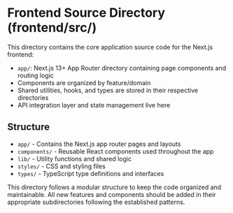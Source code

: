 # Frontend Source Directory (frontend/src/)

This directory contains the core application source code for the Next.js frontend:

- `app/`: Next.js 13+ App Router directory containing page components and routing logic
- Components are organized by feature/domain
- Shared utilities, hooks, and types are stored in their respective directories
- API integration layer and state management live here

## Structure

- `app/` - Contains the Next.js app router pages and layouts
- `components/` - Reusable React components used throughout the app
- `lib/` - Utility functions and shared logic
- `styles/` - CSS and styling files
- `types/` - TypeScript type definitions and interfaces

This directory follows a modular structure to keep the code organized and maintainable. All new features and components should be added in their appropriate subdirectories following the established patterns.
